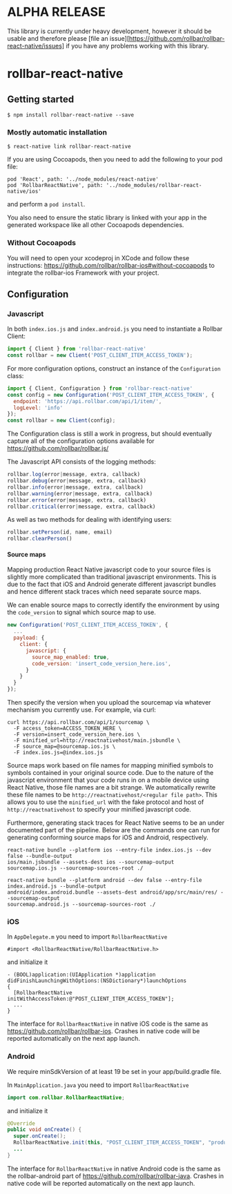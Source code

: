 # ALPHA RELEASE

This library is currently under heavy development, however it should be usable
and therefore please [file an issue][https://github.com/rollbar/rollbar-react-native/issues]
if you have any problems working with this library.

# rollbar-react-native

## Getting started

`$ npm install rollbar-react-native --save`

### Mostly automatic installation

`$ react-native link rollbar-react-native`

If you are using Cocoapods, then you need to add the following to your pod file:

```
pod 'React', path: '../node_modules/react-native'
pod 'RollbarReactNative', path: '../node_modules/rollbar-react-native/ios'
```

and perform a `pod install`.

You also need to ensure the static library is linked with your app in the generated workspace like
all other Cocoapods dependencies.

### Without Cocoapods

You will need to open your xcodeproj in XCode and follow these instructions:
https://github.com/rollbar/rollbar-ios#without-cocoapods to integrate the rollbar-ios
Framework with your project.

## Configuration

### Javascript

In both `index.ios.js` and `index.android.js` you need to instantiate a Rollbar Client:

```js
import { Client } from 'rollbar-react-native'
const rollbar = new Client('POST_CLIENT_ITEM_ACCESS_TOKEN');
```

For more configuration options, construct an instance of the `Configuration` class:

```js
import { Client, Configuration } from 'rollbar-react-native'
const config = new Configuration('POST_CLIENT_ITEM_ACCESS_TOKEN', {
  endpoint: 'https://api.rollbar.com/api/1/item/',
  logLevel: 'info'
});
const rollbar = new Client(config);
```

The Configuration class is still a work in progress, but should eventually capture all of the
configuration options available for https://github.com/rollbar/rollbar.js/

The Javascript API consists of the logging methods:

```js
rollbar.log(error|message, extra, callback)
rollbar.debug(error|message, extra, callback)
rollbar.info(error|message, extra, callback)
rollbar.warning(error|message, extra, callback)
rollbar.error(error|message, extra, callback)
rollbar.critical(error|message, extra, callback)
```

As well as two methods for dealing with identifying users:

```js
rollbar.setPerson(id, name, email)
rollbar.clearPerson()
```

#### Source maps

Mapping production React Native javascript code to your source files is slightly more
complicated than traditional javascript environments. This is due to the fact that iOS and Android
generate different javascript bundles and hence different stack traces which need separate
source maps.

We can enable source maps to correctly identify the environment by using the `code_version` to signal
which source map to use.

```js
new Configuration('POST_CLIENT_ITEM_ACCESS_TOKEN', {
  ...
  payload: {
    client: {
      javascript: {
        source_map_enabled: true,
        code_version: 'insert_code_version_here.ios',
      }
    }
  }
});
```

Then specify the version when you upload the sourcemap via whatever mechanism you currently use. For
example, via curl:

```
curl https://api.rollbar.com/api/1/sourcemap \
  -F access_token=ACCESS_TOKEN_HERE \
  -F version=insert_code_version_here.ios \
  -F minified_url=http://reactnativehost/main.jsbundle \
  -F source_map=@sourcemap.ios.js \
  -F index.ios.js=@index.ios.js
```

Source maps work based on file names for mapping minified symbols to symbols contained in your
original source code. Due to the nature of the javascript environment that your code runs in on a
mobile device using React Native, those file names are a bit strange. We automatically rewrite these
file names to be `http://reactnativehost/<regular file path>`. This allows you to use the
`minified_url` with the fake protocol and host of `http://reactnativehost` to specify your minified
javascript code.

Furthermore, generating stack traces for React Native seems to be an under documented part of the
pipeline. Below are the commands one can run for generating conforming source maps for iOS and
Android, respectively.

```
react-native bundle --platform ios --entry-file index.ios.js --dev false --bundle-output
ios/main.jsbundle --assets-dest ios --sourcemap-output sourcemap.ios.js --sourcemap-sources-root ./
```

```
react-native bundle --platform android --dev false --entry-file index.android.js --bundle-output
android/index.android.bundle --assets-dest android/app/src/main/res/ --sourcemap-output
sourcemap.android.js --sourcemap-sources-root ./
```

### iOS

In `AppDelegate.m` you need to import `RollbarReactNative`

```objc
#import <RollbarReactNative/RollbarReactNative.h>
```

and initialize it

```objc
- (BOOL)application:(UIApplication *)application didFinishLaunchingWithOptions:(NSDictionary*)launchOptions
{
  [RollbarReactNative initWithAccessToken:@"POST_CLIENT_ITEM_ACCESS_TOKEN"];
  ...
}
```

The interface for `RollbarReactNative` in native iOS code is the same as
https://github.com/rollbar/rollbar-ios. Crashes in native code will be reported automatically on the
next app launch.

### Android

We require minSdkVersion of at least 19 be set in your app/build.gradle file.

In `MainApplication.java` you need to import `RollbarReactNative`

```java
import com.rollbar.RollbarReactNative;
```

and initialize it

```java
@Override
public void onCreate() {
  super.onCreate();
  RollbarReactNative.init(this, "POST_CLIENT_ITEM_ACCESS_TOKEN", "production");
  ...
}
```

The interface for `RollbarReactNative` in native Android code is the same as the rollbar-android
part of https://github.com/rollbar/rollbar-java. Crashes in native code will be reported
automatically on the next app launch.
